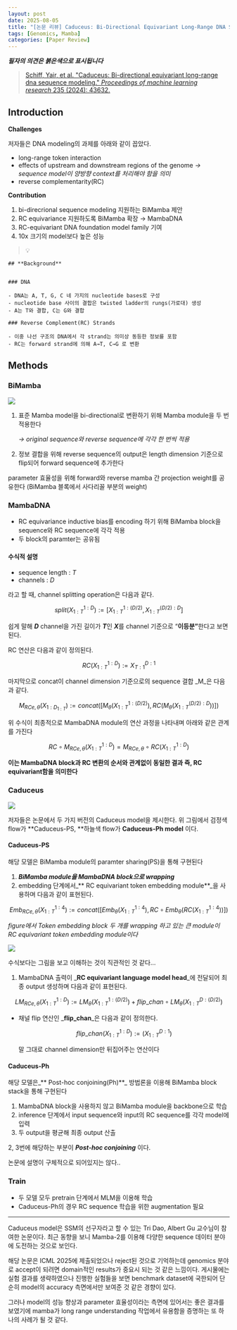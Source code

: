 ```yaml
---
layout: post
date: 2025-08-05
title: "[논문 리뷰] Caduceus: Bi-Directional Equivariant Long-Range DNA Sequence Modeling"
tags: [Genomics, Mamba]
categories: [Paper Review]
---
```


<span class="notion-red">_**필자의 의견은 붉은색으로 표시됩니다**_</span>


> [Schiff, Yair, et al. "Caduceus: Bi-directional equivariant long-range dna sequence modeling." ](https://pmc.ncbi.nlm.nih.gov/articles/PMC12189541/)[_Proceedings of machine learning research_](https://pmc.ncbi.nlm.nih.gov/articles/PMC12189541/)[ 235 (2024): 43632.](https://pmc.ncbi.nlm.nih.gov/articles/PMC12189541/)



## Introduction


**Challenges**


저자들은 DNA modeling의 과제를 아래와 같이 꼽았다.

- long-range token interaction
- effects of upstream and downstream regions of the genome 
_→ sequence model이 양방향 context를 처리해야 함을 의미_
- reverse complementarity(RC)

**Contribution**

1. bi-direcrional sequence modeling 지원하는 BiMamba 제안
1. RC equivariance 지원하도록 BiMamba 확장 → MambaDNA
1. RC-equivariant DNA foundation model family 기여
1. 10x 크기의 model보다 높은 성능

> 💡 


	## **Background**


	### DNA

	- DNA는 A, T, G, C 네 가지의 nucleotide bases로 구성
	- nucleotide base 사이의 결합은 twisted ladder의 rungs(가로대) 생성
	- A는 T와 결합, C는 G와 결합

	### Reverse Complement(RC) Strands

	- 이중 나선 구조의 DNA에서 각 strand는 의미상 동등한 정보를 포함
	- RC는 forward strand에 의해 A→T, C→G 로 변환


## Methods



### BiMamba


![](https://prod-files-secure.s3.us-west-2.amazonaws.com/542b861c-36a8-4051-84e5-8804b6728dba/2c247d59-7815-4980-99f0-8f0d21f445a7/image.png?X-Amz-Algorithm=AWS4-HMAC-SHA256&X-Amz-Content-Sha256=UNSIGNED-PAYLOAD&X-Amz-Credential=ASIAZI2LB466TJJ3JPPJ%2F20250814%2Fus-west-2%2Fs3%2Faws4_request&X-Amz-Date=20250814T200108Z&X-Amz-Expires=3600&X-Amz-Security-Token=IQoJb3JpZ2luX2VjEAQaCXVzLXdlc3QtMiJIMEYCIQD%2BpTBxB1FsYhRHldttc7Px%2FUSvq8r5PnR%2FLVn5agKjXQIhALd%2Fo8xD7DkETPbWcJ7UB4e2e5Agd7OXhj37EozxMyNXKv8DCE0QABoMNjM3NDIzMTgzODA1IgzVLBJ4J8KxhvoSpGAq3ANo37urXWAWN0S%2BhQH5C6lEufJwIJ58CWz90%2BVkbGfFNiTw0GgNw1TPzoAHDHP0dp%2BuT8EKTj%2FixM6DZWjA%2Fn58Nzn2J4YuM7W44eL39QArV1npJqDB6HUbdMj8sqgT8VtVxe4GLw%2B%2B0yzyBdVRL3ybAjvHdPcdWUHrj0I1kyikTxxWQyktIptPoDzw2ZlJHRrwmkYyOaMavyHSbwqDmuyPqgoTMydzbhKGC26pwQpht4Yp8s6v311ePZUA34into0S0ngWYPUJNFx0PzZFdOkdrE0qM%2Fe0iQ6rUktkIkjQ0zxHutrQ%2BWc5N5JWBJ7OVusHf3tWy0DSkFbmSggChIjLpMIe21KA55FYjCqPDAzsq%2B7JkmrnP3q%2Fw4tvQYU79hUSw5MUHTxZDdwI0ZwqPsouLEo4lminbgjbkT%2Bb6uNuSOLKxt2Uino%2BrLFtqLR%2FXDJ0g5cEztG0czO5QEnjQkq2GzIVX3759Rr3ELPW9YbUKOGSLqHaabWqvQEB6moC3k1Lsa0vmyZVT2L5ynkHCSoZJnsEnYhgaAilb819kjCXdf%2B785mBHTBzc937W5w%2BAyELbL5jjfoQeEb8vfhQz42wxtN3jo9s9%2FLgEZ4%2BcU7SM0L1GnOdQUwOCLu5aDCw8%2FjEBjqkARNvpwdCtU%2BGW6b10GeRphuqmfR1TtnMK7sTqlC9n43GFif%2BcB%2FaeBn3X0Xk9NShU%2FuM%2FeYVWVvJvU9I0U1Ll0wHJbcAM3tnZCTVkEPpSGH7SrlU5s%2F1GmLUDa4PRmVUlQWamDDkoQG4nnjE3IQEwJTeZYjilkl%2FGVw0pp3UjQsskjiV8PqSM0HXN5QfqPxytdqsxoCGyrqfjYpu9gpZMMmdMMIW&X-Amz-Signature=5f27be057c8a08f7485dccadca375e64b6c70db2be20817914d6b448b90f3ed6&X-Amz-SignedHeaders=host&x-amz-checksum-mode=ENABLED&x-id=GetObject)

1. 표준 Mamba model을 bi-directional로 변환하기 위해 Mamba module을 두 번 적용한다

	_→ original sequence와 reverse sequence에 각각 한 번씩 적용_

1. 정보 결합을 위해 reverse sequence의 output은 length dimension 기준으로 flip되어 forward sequence에 추가한다

parameter 효율성을 위해 forward와 reverse mamba 간 projection weight를 공유한다 (BiMamba 블록에서 사다리꼴 부분의 weight)



### MambaDNA

- RC equivariance inductive bias를 encoding 하기 위해 BiMamba block을 sequence와 RC sequence에 각각 적용
- 두 block의 paramter는 공유됨


#### 수식적 설명

- sequence length : _T_
- channels : _D_

라고 할 때,  channel splitting operation은 다음과 같다.


$$
split(X^{1:D}_{1:T}):=[X^{1:(D/2)}_{1:T},X^{(D/2):D}_{1:T}]
$$


<span class="notion-red">쉽게 말해 </span><span class="notion-red">_**D**_</span><span class="notion-red"> channel을 가진 길이가 </span><span class="notion-red">_**T**_</span><span class="notion-red">인 </span><span class="notion-red">_**X**_</span><span class="notion-red">를 channel 기준으로 “</span><span class="notion-red">**이등분”**</span><span class="notion-red">한다고 보면 된다.</span>


RC 연산은 다음과 같이 정의된다.


$$
RC(X^{1:D}_{1:T}):=X^{D:1}_{T:1}
$$


마지막으로 concat이 channel dimension 기준으로의 sequence 결합 _M_은 다음과 같다.


$$
M_{RCe,\theta}(X_{1:D_{1:T}}):=concat([M_{\theta}(X^{1:(D/2)}_{1:T}),RC(M_{\theta}(X^{(D/2):D}_{1:T}))])
$$


위 수식이 최종적으로 MambaDNA module의 연산 과정을 나타내며 아래와 같은 관계를 가진다


$$
RC\circ M_{RCe,\theta}(X^{1:D}_{1:T}) = M_{RCe,\theta} \circ RC(X^{1:D}_{1:T})
$$


**이는 MambaDNA block과 RC 변환의 순서와 관계없이 동일한 결과 즉, RC equivariant함을 의미한다**



### Caduceus


![](https://prod-files-secure.s3.us-west-2.amazonaws.com/542b861c-36a8-4051-84e5-8804b6728dba/f94a60d7-8145-473b-aef9-7c68d3ec604a/image.png?X-Amz-Algorithm=AWS4-HMAC-SHA256&X-Amz-Content-Sha256=UNSIGNED-PAYLOAD&X-Amz-Credential=ASIAZI2LB466TJJ3JPPJ%2F20250814%2Fus-west-2%2Fs3%2Faws4_request&X-Amz-Date=20250814T200109Z&X-Amz-Expires=3600&X-Amz-Security-Token=IQoJb3JpZ2luX2VjEAQaCXVzLXdlc3QtMiJIMEYCIQD%2BpTBxB1FsYhRHldttc7Px%2FUSvq8r5PnR%2FLVn5agKjXQIhALd%2Fo8xD7DkETPbWcJ7UB4e2e5Agd7OXhj37EozxMyNXKv8DCE0QABoMNjM3NDIzMTgzODA1IgzVLBJ4J8KxhvoSpGAq3ANo37urXWAWN0S%2BhQH5C6lEufJwIJ58CWz90%2BVkbGfFNiTw0GgNw1TPzoAHDHP0dp%2BuT8EKTj%2FixM6DZWjA%2Fn58Nzn2J4YuM7W44eL39QArV1npJqDB6HUbdMj8sqgT8VtVxe4GLw%2B%2B0yzyBdVRL3ybAjvHdPcdWUHrj0I1kyikTxxWQyktIptPoDzw2ZlJHRrwmkYyOaMavyHSbwqDmuyPqgoTMydzbhKGC26pwQpht4Yp8s6v311ePZUA34into0S0ngWYPUJNFx0PzZFdOkdrE0qM%2Fe0iQ6rUktkIkjQ0zxHutrQ%2BWc5N5JWBJ7OVusHf3tWy0DSkFbmSggChIjLpMIe21KA55FYjCqPDAzsq%2B7JkmrnP3q%2Fw4tvQYU79hUSw5MUHTxZDdwI0ZwqPsouLEo4lminbgjbkT%2Bb6uNuSOLKxt2Uino%2BrLFtqLR%2FXDJ0g5cEztG0czO5QEnjQkq2GzIVX3759Rr3ELPW9YbUKOGSLqHaabWqvQEB6moC3k1Lsa0vmyZVT2L5ynkHCSoZJnsEnYhgaAilb819kjCXdf%2B785mBHTBzc937W5w%2BAyELbL5jjfoQeEb8vfhQz42wxtN3jo9s9%2FLgEZ4%2BcU7SM0L1GnOdQUwOCLu5aDCw8%2FjEBjqkARNvpwdCtU%2BGW6b10GeRphuqmfR1TtnMK7sTqlC9n43GFif%2BcB%2FaeBn3X0Xk9NShU%2FuM%2FeYVWVvJvU9I0U1Ll0wHJbcAM3tnZCTVkEPpSGH7SrlU5s%2F1GmLUDa4PRmVUlQWamDDkoQG4nnjE3IQEwJTeZYjilkl%2FGVw0pp3UjQsskjiV8PqSM0HXN5QfqPxytdqsxoCGyrqfjYpu9gpZMMmdMMIW&X-Amz-Signature=c882d753dcd31a0623f5b2fc11819eba89f6efdec96b01dbc14d4fae6fbc0bd4&X-Amz-SignedHeaders=host&x-amz-checksum-mode=ENABLED&x-id=GetObject)


저자들은 논문에서 두 가지 버전의 Caduceus model을 제시한다. 위 그림에서 검정색 flow가 **Caduceus-PS, **하늘색 flow가 **Caduceus-Ph model** 이다.



#### Caduceus-PS


해당 모델은 BiMamba module의 paramter sharing(PS)을 통해 구현된다

1. _**BiMamba module을 MambaDNA block으로 wrapping**_
1. embedding 단계에서_** RC equivariant token embedding module**_을 사용하며 다음과 같이 표현된다.

$$
Emb_{RCe,\theta}(X^{1:4}_{1:T}):=concat([Emb_{\theta}(X^{1:4}_{1:T}),RC \circ Emb_{\theta}(RC(X^{1:4}_{1:T}))])
$$


_figure에서 Token embedding block 두 개를 wrapping 하고 있는 큰 module이 RC equivariant token embedding module이다_


![](https://prod-files-secure.s3.us-west-2.amazonaws.com/542b861c-36a8-4051-84e5-8804b6728dba/b175e4da-71eb-4e91-8c23-a06dabe673c9/image.png?X-Amz-Algorithm=AWS4-HMAC-SHA256&X-Amz-Content-Sha256=UNSIGNED-PAYLOAD&X-Amz-Credential=ASIAZI2LB466TJJ3JPPJ%2F20250814%2Fus-west-2%2Fs3%2Faws4_request&X-Amz-Date=20250814T200109Z&X-Amz-Expires=3600&X-Amz-Security-Token=IQoJb3JpZ2luX2VjEAQaCXVzLXdlc3QtMiJIMEYCIQD%2BpTBxB1FsYhRHldttc7Px%2FUSvq8r5PnR%2FLVn5agKjXQIhALd%2Fo8xD7DkETPbWcJ7UB4e2e5Agd7OXhj37EozxMyNXKv8DCE0QABoMNjM3NDIzMTgzODA1IgzVLBJ4J8KxhvoSpGAq3ANo37urXWAWN0S%2BhQH5C6lEufJwIJ58CWz90%2BVkbGfFNiTw0GgNw1TPzoAHDHP0dp%2BuT8EKTj%2FixM6DZWjA%2Fn58Nzn2J4YuM7W44eL39QArV1npJqDB6HUbdMj8sqgT8VtVxe4GLw%2B%2B0yzyBdVRL3ybAjvHdPcdWUHrj0I1kyikTxxWQyktIptPoDzw2ZlJHRrwmkYyOaMavyHSbwqDmuyPqgoTMydzbhKGC26pwQpht4Yp8s6v311ePZUA34into0S0ngWYPUJNFx0PzZFdOkdrE0qM%2Fe0iQ6rUktkIkjQ0zxHutrQ%2BWc5N5JWBJ7OVusHf3tWy0DSkFbmSggChIjLpMIe21KA55FYjCqPDAzsq%2B7JkmrnP3q%2Fw4tvQYU79hUSw5MUHTxZDdwI0ZwqPsouLEo4lminbgjbkT%2Bb6uNuSOLKxt2Uino%2BrLFtqLR%2FXDJ0g5cEztG0czO5QEnjQkq2GzIVX3759Rr3ELPW9YbUKOGSLqHaabWqvQEB6moC3k1Lsa0vmyZVT2L5ynkHCSoZJnsEnYhgaAilb819kjCXdf%2B785mBHTBzc937W5w%2BAyELbL5jjfoQeEb8vfhQz42wxtN3jo9s9%2FLgEZ4%2BcU7SM0L1GnOdQUwOCLu5aDCw8%2FjEBjqkARNvpwdCtU%2BGW6b10GeRphuqmfR1TtnMK7sTqlC9n43GFif%2BcB%2FaeBn3X0Xk9NShU%2FuM%2FeYVWVvJvU9I0U1Ll0wHJbcAM3tnZCTVkEPpSGH7SrlU5s%2F1GmLUDa4PRmVUlQWamDDkoQG4nnjE3IQEwJTeZYjilkl%2FGVw0pp3UjQsskjiV8PqSM0HXN5QfqPxytdqsxoCGyrqfjYpu9gpZMMmdMMIW&X-Amz-Signature=e0d07294b6b8bb01dcd069cedaff58a44948d6b4ed29275575f8f32174985f3c&X-Amz-SignedHeaders=host&x-amz-checksum-mode=ENABLED&x-id=GetObject)


<span class="notion-red">수식보다는 그림을 보고 이해하는 것이 직관적인 것 같다…</span>

1. MambaDNA 출력이 _**RC equivariant language model head**_에 전달되어 최종 output 생성하며 다음과 같이 표현된다.

$$
LM_{RCe,\theta}(X^{1:D}_{1:T}):= LM_{\theta}(X^{1:(D/2)}_{1:T})+flip\_chan\circ LM_{\theta}(X^{D:(D/2)}_{1:T})
$$

- 채널 flip 연산인 _**flip\_chan**_은 다음과 같이 정의한다.

	$$
	flip\_chan(X^{1:D}_{1:T}):=(X^{D:1}_{1:T})
	$$


	말 그대로 channel dimension만 뒤집어주는 연산이다



#### Caduceus-Ph


해당 모델은_** Post-hoc conjoining(Ph)**_ 방법론을 이용해 BiMamba block stack을 통해 구현된다

1. MambaDNA block을 사용하지 않고 BiMamba module을 backbone으로 학습
1. inference 단계에서 input sequence와 input의 RC sequence를 각각 model에 입력
1. 두 output을 평균해 최종 output 산출

2, 3번에 해당하는 부분이 _**Post-hoc conjoining**_ 이다.


<span class="notion-red">논문에 설명이 구체적으로 되어있지는 않다..</span>



### Train

- 두 모델 모두 pretrain 단계에서 MLM을 이용해 학습
- Caduceus-Ph의 경우 RC sequence 학습을 위한 augmentation 필요

---


<span class="notion-red">Caduceus model은 SSM의 선구자라고 할 수 있는 Tri Dao, Albert Gu 교수님이 참여한 논문이다. 최근 동향을 보니 Mamba-2를 이용해 다양한 sequence 데이터 분야에 도전하는 것으로 보인다.</span>


<span class="notion-red">해당 논문은 ICML 2025에 제출되었으나 reject된 것으로 기억하는데 genomics 분야로 accept이 되려면 domain적인 results가 중요시 되는 것 같은 느낌이다. 게시물에는 실험 결과를 생략하였으나 진행한 실험들을 보면 benchmark dataset에 국한되어 단순히 model의 accuracy 측면에서만 보여준 것 같은 경향이 있다.</span>


<span class="notion-red">그러나 model의 성능 향상과 parameter 효율성이라는 측면에 있어서는 좋은 결과를 보였기에 mamba가 long range understanding 작업에서 유용함을 증명하는 또 하나의 사례가 될 것 같다.</span>

